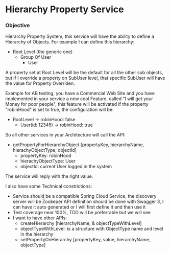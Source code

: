 # Hierarchy Property Service

### Objective
Hierarchy Property System, this service will have the ability to define a Hierarchy of Objects. For example I can define this hierarchy:
* Root Level (the generic one)
    * Group Of User
        * User

A property set at Root Level will be the default for all the other sub objects, but if I override a property on SubUser level, that specific SubUser will have the value for Property Overriden.

Example for AB testing, you have a Commercial Web Site and you have implemented in your service a new cool Feature, called "I will get your Money for poor people", this feature will be activated if the property "robinHood" is set to true, the configuration will be:
* RootLevel -> robinHood: false
    * User(id: 12345) ->  robinHood: true
    
So all other services in your Architecture will call the API: 
* getPropertyForHierarchyObject [propertyKey, hierarchyName, hierachyObjectType, objectId] 
    * propertyKey: robinHood
    * hierachyObjectType: User
    * objectId: current User logged in the system

The service will reply with the right value.

I also have some Technical constrictions:
* Service should be a compatible Spring Cloud Service, the discovery server will be Zookeper
API definition should be done with Swagger 3, I can have it auto generated or I will first define it and then use it
* Test coverage near 100%, TDD will be preferrable but we will see
* I want to have other APIs:
    * createHierarchy [hierarchyName, & objectTypeWithLevel]
    * objectTypeWithLevel: is a structure with ObjectType name and level in the hierarchy
    * setPropertyOnHierarchy [propertyKey, value, hierarchyName, objectType]
